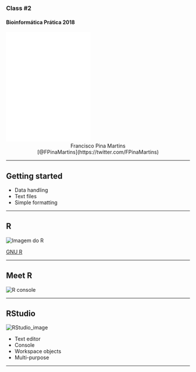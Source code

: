 ### Class #2

#### Bioinformática Prática 2018

<img src="C01_assets/logo-FCUL.png" style="background:none; border:none; box-shadow:none;">

<center>Francisco Pina Martins</center>

<center>[@FPinaMartins](https://twitter.com/FPinaMartins)</center>

---

## Getting started

* Data handling
* Text files
* Simple formatting

---

## R

![Imagem do R](link_to_R_image.png)

[GNU R](https://www.r-project.org/)

---

## Meet R

![R console](link_to_R_console.png)

---

## RStudio

![RStudio_image](link_to_rstudio.png)

* Text editor <!-- .element: class="fragment" data-fragment-index="1" -->
* Console <!-- .element: class="fragment" data-fragment-index="2" -->
* Workspace objects <!-- .element: class="fragment" data-fragment-index="3" -->
* Multi-purpose <!-- .element: class="fragment" data-fragment-index="4" -->

---
